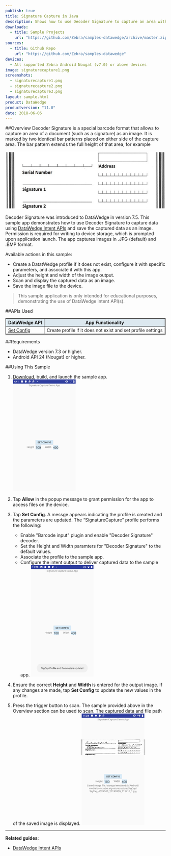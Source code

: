 ```yaml
---
publish: true
title: Signature Capture in Java
description: Shows how to use Decoder Signature to capture an area within a document (such as a signature) enclosed by a specific pattern and save it as an image.
downloads:
  - title: Sample Projects
    url: "https://github.com/Zebra/samples-datawedge/archive/master.zip"
sources:
  - title: Github Repo
    url: "https://github.com/Zebra/samples-datawedge"
devices:
  - All supported Zebra Android Nougat (v7.0) or above devices
image: signaturecapture1.png
screenshots:
  - signaturecapture1.png
  - signaturecapture2.png
  - signaturecapture3.png
layout: sample.html
product: DataWedge
productversion: "11.0"
date: 2018-06-06
---
```


##Overview
Decoder Signature is a special barcode format that allows to capture an area of a document (such as a signature) as an image. It is marked by two identical bar patterns placed on either side of the capture area. The bar pattern extends the full height of that area, for example

<img src="DecoderSignature-sample.jpg"/>
<br>

Decoder Signature was introduced to DataWedge in version 7.5. This sample app demonstrates how to use Decoder Signature to capture data using [DataWedge Intent APIs](../../api) and save the captured data as an image. Permission is required for writing to device storage, which is prompted upon application launch. The app captures images in .JPG (default) and .BMP format.

Available actions in this sample:

- Create a DatatWedge profile if it does not exist, configure it with specific parameters, and associate it with this app.
- Adjust the height and width of the image output.
- Scan and display the captured data as an image.
- Save the image file to the device.

> This sample application is only intended for educational purposes, demonstrating the use of DataWedge intent API(s).

##APIs Used

<table class="facelift" style="width:100%" border="1" padding="5px">
  <tr bgcolor="#dce8ef">
    <th>DataWedge API</th>
    <th>App Functionality</th>
  </tr>

  <tr>
    <td><a href="http://techdocs.zebra.com/datawedge/latest/guide/api/setconfig/">Set Config</a></td>
    <td>Create profile if it does not exist and set profile settings</td>
  </tr>

</table>

##Requirements

- DataWedge version 7.3 or higher.
- Android API 24 (Nougat) or higher.

##Using This Sample

1. [Download](https://github.com/Zebra/samples-datawedge), build, and launch the sample app.
   <img style="height:350px" src="signaturecapture1.png"/>
2. Tap **Allow** in the popup message to grant permission for the app to access files on the device.
3. Tap **Set Config**. A messge appears indicating the profile is created and the parameters are updated. The “SignatureCapture” profile performs the following:

   - Enable "Barcode input" plugin and enable "Decoder Signature" decoder.
   - Set the Height and Width paramters for "Decoder Signature" to the default values.
   - Associate the profile to the sample app.
   - Configure the intent output to deliver captured data to the sample app.
     <img style="height:350px" src="signaturecapture2.png"/>

4. Ensure the correct **Height** and **Width** is entered for the output image. If any changes are made, tap **Set Config** to update the new values in the profile.

5. Press the trigger button to scan. The sample provided above in the Overview section can be used to scan. The captured data and file path of the saved image is displayed.
   <img style="height:350px" src="signaturecapture3.png"/>

---

**Related guides**:

- [DataWedge Intent APIs](../../api)
